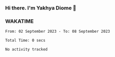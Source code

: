 ### Hi there. I'm Yakhya Diome 👋

### WAKATIME
<!--START_SECTION:waka-->

```txt
From: 02 September 2023 - To: 08 September 2023

Total Time: 0 secs

No activity tracked
```

<!--END_SECTION:waka-->
